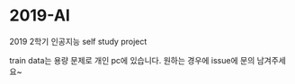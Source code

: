 # 2019-AI
2019 2학기 인공지능 self study project

train data는 용량 문제로 개인 pc에 있습니다. 원하는 경우에 issue에 문의 남겨주세요~
